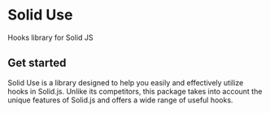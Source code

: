 # Solid Use

Hooks library for Solid JS

## Get started

Solid Use is a library designed to help you easily and effectively utilize hooks in Solid.js. Unlike its competitors, this package takes into account the unique features of Solid.js and offers a wide range of useful hooks.
